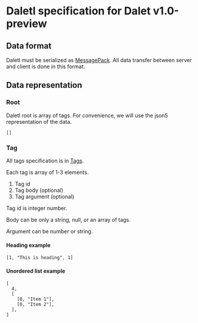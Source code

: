 # Daletl specification for Dalet v1.0-preview

## Data format

Daletl must be serialized as [MessagePack](https://github.com/msgpack/msgpack/blob/master/spec.md). All data transfer between server and client is done in this format.

## Data representation

### Root

Daletl root is array of tags. For convenience, we will use the json5 representation of the data.

```json5
[]
```

### Tag

All tags specification is in [Tags](./tags.md).

Each tag is array of 1-3 elements.

1. Tag id
2. Tag body (optional)
3. Tag argument (optional)

Tag id is integer number.

Body can be only a string, null, or an array of tags.

Argument can be number or string.

#### Heading example

```json5
[1, "This is heading", 1]
```

#### Unordered list example

```json5
[
  4,
  [
    [0, "Item 1"],
    [0, "Item 2"],
  ],
]
```
